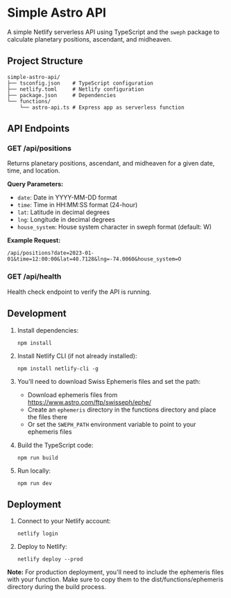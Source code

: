 # Simple Astro API

A simple Netlify serverless API using TypeScript and the `sweph` package to calculate planetary positions, ascendant, and midheaven.

## Project Structure

```
simple-astro-api/
├── tsconfig.json    # TypeScript configuration
├── netlify.toml     # Netlify configuration
├── package.json     # Dependencies 
└── functions/
    └── astro-api.ts # Express app as serverless function
```

## API Endpoints

### GET /api/positions

Returns planetary positions, ascendant, and midheaven for a given date, time, and location.

**Query Parameters:**
- `date`: Date in YYYY-MM-DD format
- `time`: Time in HH:MM:SS format (24-hour)
- `lat`: Latitude in decimal degrees
- `lng`: Longitude in decimal degrees
- `house_system`: House system character in sweph format (default: W)

**Example Request:**
```
/api/positions?date=2023-01-01&time=12:00:00&lat=40.7128&lng=-74.0060&house_system=O
```

### GET /api/health

Health check endpoint to verify the API is running.

## Development

1. Install dependencies:
   ```
   npm install
   ```

2. Install Netlify CLI (if not already installed):
   ```
   npm install netlify-cli -g
   ```

3. You'll need to download Swiss Ephemeris files and set the path:
   - Download ephemeris files from https://www.astro.com/ftp/swisseph/ephe/
   - Create an `ephemeris` directory in the functions directory and place the files there
   - Or set the `SWEPH_PATH` environment variable to point to your ephemeris files

4. Build the TypeScript code:
   ```
   npm run build
   ```

5. Run locally:
   ```
   npm run dev
   ```

## Deployment

1. Connect to your Netlify account:
   ```
   netlify login
   ```

2. Deploy to Netlify:
   ```
   netlify deploy --prod
   ```

**Note:** For production deployment, you'll need to include the ephemeris files with your function. Make sure to copy them to the dist/functions/ephemeris directory during the build process.